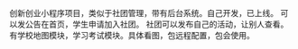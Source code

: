 创新创业小程序项目，类似于社团管理，带有后台系统。自己开发，已上线。
可以发公告在首页，学生申请加入社团。
社团可以发布自己的活动，让别人查看。
有学校地图模块，学习考试模块。具体看图，包远程配置，包会使用。